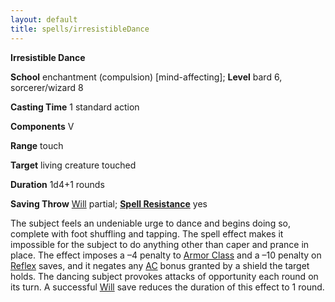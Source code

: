 ```yaml
---
layout: default
title: spells/irresistibleDance
---
```

 **Irresistible Dance**

**School** enchantment (compulsion) [mind-affecting]; **Level** bard 6, sorcerer/wizard 8

**Casting Time** 1 standard action

**Components** V

**Range** touch

**Target** living creature touched

**Duration** 1d4+1 rounds

**Saving Throw** [Will](../combat#_will) partial; **[Spell Resistance](../glossary#_spell-resistance)** yes

The subject feels an undeniable urge to dance and begins doing so, complete with foot shuffling and tapping. The spell effect makes it impossible for the subject to do anything other than caper and prance in place. The effect imposes a –4 penalty to [Armor Class](../combat#_armor-class) and a –10 penalty on [Reflex](../combat#_reflex) saves, and it negates any [AC](../combat#_armor-class) bonus granted by a shield the target holds. The dancing subject provokes attacks of opportunity each round on its turn. A successful [Will](../combat#_will) save reduces the duration of this effect to 1 round.

